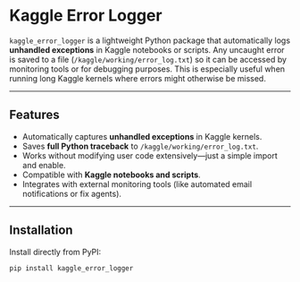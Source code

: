 # Kaggle Error Logger

`kaggle_error_logger` is a lightweight Python package that automatically logs **unhandled exceptions** in Kaggle notebooks or scripts. Any uncaught error is saved to a file (`/kaggle/working/error_log.txt`) so it can be accessed by monitoring tools or for debugging purposes. This is especially useful when running long Kaggle kernels where errors might otherwise be missed.

---

## Features

- Automatically captures **unhandled exceptions** in Kaggle kernels.
- Saves **full Python traceback** to `/kaggle/working/error_log.txt`.
- Works without modifying user code extensively—just a simple import and enable.
- Compatible with **Kaggle notebooks and scripts**.
- Integrates with external monitoring tools (like automated email notifications or fix agents).

---

## Installation

Install directly from PyPI:

```bash
pip install kaggle_error_logger
```
